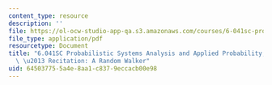 ```yaml
---
content_type: resource
description: ''
file: https://ol-ocw-studio-app-qa.s3.amazonaws.com/courses/6-041sc-probabilistic-systems-analysis-and-applied-probability-fall-2013/645037755a4e8aa1c8379eccacb00e98_MIT6_041SCF13_Ch1_Random_Walker_300k.pdf
file_type: application/pdf
resourcetype: Document
title: "6.041SC Probabilistic Systems Analysis and Applied Probability, Fall 2013Transcript\
  \ \u2013 Recitation: A Random Walker"
uid: 64503775-5a4e-8aa1-c837-9eccacb00e98
---
```


